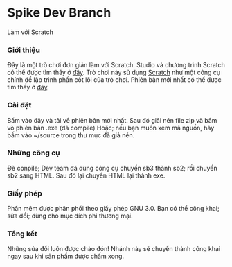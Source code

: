 # Spike Dev Branch
Làm với Scratch
### Giới thiệu
Đây là một trò chơi đơn giản làm với Scratch. Studio và chương trình Scratch có thể được tìm thấy ở [đây](https://scratch.mit.edu/studios/28632222/projects/).
Trò chơi này sử dụng [Scratch](scratch.mit.edu) như một công cụ chính để lập trình phần cốt lõi của trò chơi.
Phiên bản mới nhất có thể được tìm thấy ở [đây](github.com/SpikeVN/SpikeDevelopment/releases).
### Cài đặt
Bấm vào đây và tải về phiên bản mới nhất.
Sau đó giải nén file zip và bấm vò phiên bản .exe (đã compile)
Hoặc; nếu bạn muốn xem mã nguồn, hãy bấm vào ~/source trong thư mục đã giả nén.
### Những công cụ
Đè conpile; Dev team đã dùng công cụ chuyển sb3 thành sb2; rồi chuyển sb2 sang HTML. Sau đó lại chuyển HTML lại thành exe.
### Giấy phép
Phần mêm được phân phối theo giấy phép GNU 3.0. Bạn có thể công khai; sửa đổi; dùng cho mục đích phi thương mại.
### Tổng kết
Những sửa đổi luôn được chào đón! Nhánh này sẽ chuyển thành công khai ngay sau khi sản phẩm được chấm xong.
